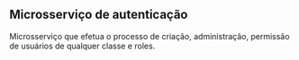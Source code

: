 ## Microsserviço de autenticação

Microsserviço que efetua o processo de criação, administração, permissão de usuários de qualquer classe e roles.

